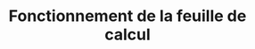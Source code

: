 ﻿---
title: Fonctionnement de la feuille de calcul
second_title: Aspose.Cells Cloud Documen
type: docs
url: /fr/spreadsheet-operations/
keywords: Learn how to work with Aspose Cells Cloud file
description: Apprenez à utiliser le fichier Cloud Aspose Cells. Le SDK prend en charge différents langages de développement, notamment Android, C#, Go, Java, NodeJS, Perl, PHP, Python, Ruby et Swift.
weight: 100
kwords: Excel, Office Cloud, REST API, Tableur, PDF, CSV, Json, Markdown, Fichiers et Stockage
---
